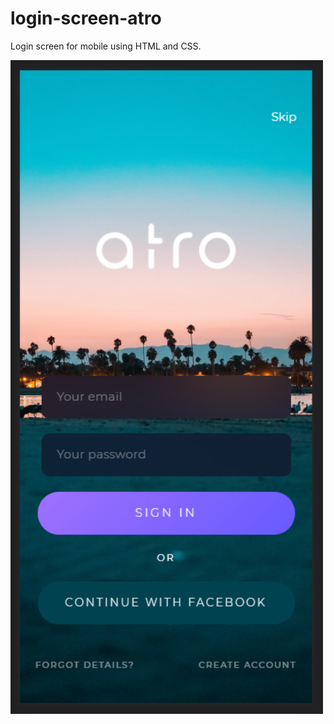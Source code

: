 # login-screen-atro
 Login screen for mobile using HTML and CSS.

<img width="500px" src="./img/atro-loginscreen.png" alt="imagem do projeto">

 